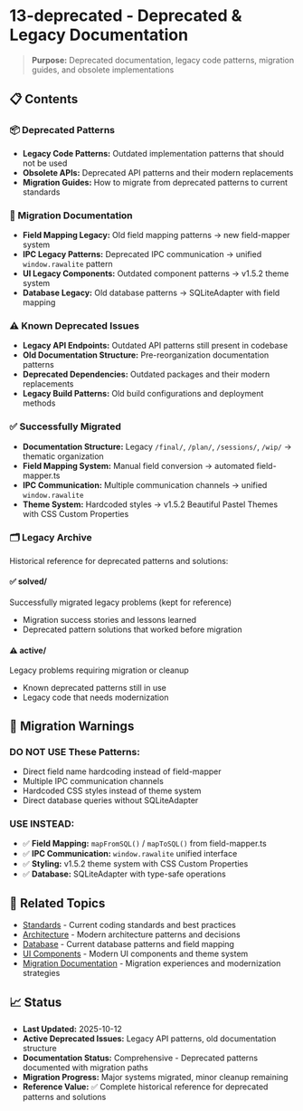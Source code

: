 # 13-deprecated - Deprecated & Legacy Documentation

> **Purpose:** Deprecated documentation, legacy code patterns, migration guides, and obsolete implementations

## 📋 **Contents**

### **📦 Deprecated Patterns**
- **Legacy Code Patterns:** Outdated implementation patterns that should not be used
- **Obsolete APIs:** Deprecated API patterns and their modern replacements
- **Migration Guides:** How to migrate from deprecated patterns to current standards

### **🔄 Migration Documentation**
- **Field Mapping Legacy:** Old field mapping patterns → new field-mapper system
- **IPC Legacy Patterns:** Deprecated IPC communication → unified `window.rawalite` pattern
- **UI Legacy Components:** Outdated component patterns → v1.5.2 theme system
- **Database Legacy:** Old database patterns → SQLiteAdapter with field mapping

### **⚠️ Known Deprecated Issues**
- **Legacy API Endpoints:** Outdated API patterns still present in codebase
- **Old Documentation Structure:** Pre-reorganization documentation patterns
- **Deprecated Dependencies:** Outdated packages and their modern replacements
- **Legacy Build Patterns:** Old build configurations and deployment methods

### **✅ Successfully Migrated**
- **Documentation Structure:** Legacy `/final/`, `/plan/`, `/sessions/`, `/wip/` → thematic organization
- **Field Mapping System:** Manual field conversion → automated field-mapper.ts
- **IPC Communication:** Multiple communication channels → unified `window.rawalite`
- **Theme System:** Hardcoded styles → v1.5.2 Beautiful Pastel Themes with CSS Custom Properties

### **🗂️ Legacy Archive**
Historical reference for deprecated patterns and solutions:

#### ✅ solved/
Successfully migrated legacy problems (kept for reference)
- Migration success stories and lessons learned
- Deprecated pattern solutions that worked before migration

#### ⚠️ active/
Legacy problems requiring migration or cleanup
- Known deprecated patterns still in use
- Legacy code that needs modernization

## 🚨 **Migration Warnings**

### **DO NOT USE These Patterns:**
- Direct field name hardcoding instead of field-mapper
- Multiple IPC communication channels
- Hardcoded CSS styles instead of theme system
- Direct database queries without SQLiteAdapter

### **USE INSTEAD:**
- ✅ **Field Mapping:** `mapFromSQL()` / `mapToSQL()` from field-mapper.ts
- ✅ **IPC Communication:** `window.rawalite` unified interface
- ✅ **Styling:** v1.5.2 theme system with CSS Custom Properties
- ✅ **Database:** SQLiteAdapter with type-safe operations

## 🔗 **Related Topics**

- [Standards](../01-standards/) - Current coding standards and best practices
- [Architecture](../02-architecture/) - Modern architecture patterns and decisions
- [Database](../05-database/) - Current database patterns and field mapping
- [UI Components](../08-ui/) - Modern UI components and theme system
- [Migration Documentation](../02-architecture/final/) - Migration experiences and modernization strategies

## 📈 **Status**

- **Last Updated:** 2025-10-12
- **Active Deprecated Issues:** Legacy API patterns, old documentation structure
- **Documentation Status:** Comprehensive - Deprecated patterns documented with migration paths
- **Migration Progress:** Major systems migrated, minor cleanup remaining
- **Reference Value:** ✅ Complete historical reference for deprecated patterns and solutions